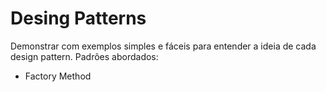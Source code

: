 # Desing Patterns

Demonstrar com exemplos simples e fáceis para entender a ideia de cada design pattern.
Padrões abordados:
- Factory Method
